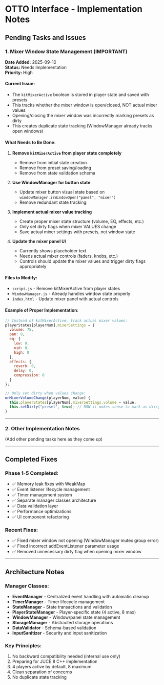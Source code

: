 # OTTO Interface - Implementation Notes

## Pending Tasks and Issues

### 1. Mixer Window State Management (IMPORTANT)

**Date Added:** 2025-09-10  
**Status:** Needs Implementation  
**Priority:** High

#### Current Issue:

- The `kitMixerActive` boolean is stored in player state and saved with presets
- This tracks whether the mixer window is open/closed, NOT actual mixer values
- Opening/closing the mixer window was incorrectly marking presets as dirty
- This creates duplicate state tracking (WindowManager already tracks open windows)

#### What Needs to Be Done:

1. **Remove `kitMixerActive` from player state completely**
   - Remove from initial state creation
   - Remove from preset saving/loading
   - Remove from state validation schema

2. **Use WindowManager for button state**
   - Update mixer button visual state based on `windowManager.isWindowOpen("panel", "mixer")`
   - Remove redundant state tracking

3. **Implement actual mixer value tracking**
   - Create proper mixer state structure (volume, EQ, effects, etc.)
   - Only set dirty flags when mixer VALUES change
   - Save actual mixer settings with presets, not window state

4. **Update the mixer panel UI**
   - Currently shows placeholder text
   - Needs actual mixer controls (faders, knobs, etc.)
   - Controls should update the mixer values and trigger dirty flags appropriately

#### Files to Modify:

- `script.js` - Remove kitMixerActive from player states
- `WindowManager.js` - Already handles window state properly
- `index.html` - Update mixer panel with actual controls

#### Example of Proper Implementation:

```javascript
// Instead of kitMixerActive, track actual mixer values:
playerStates[playerNum].mixerSettings = {
  volume: 75,
  pan: 0,
  eq: {
    low: 0,
    mid: 0,
    high: 0
  },
  effects: {
    reverb: 0,
    delay: 0,
    compression: 0
  }
};

// Only set dirty when values change:
onMixerVolumeChange(playerNum, value) {
  this.playerStates[playerNum].mixerSettings.volume = value;
  this.setDirty("preset", true); // NOW it makes sense to mark as dirty
}
```

---

### 2. Other Implementation Notes

(Add other pending tasks here as they come up)

---

## Completed Fixes

### Phase 1-5 Completed:

- ✅ Memory leak fixes with WeakMap
- ✅ Event listener lifecycle management
- ✅ Timer management system
- ✅ Separate manager classes architecture
- ✅ Data validation layer
- ✅ Performance optimizations
- ✅ UI component refactoring

### Recent Fixes:

- ✅ Fixed mixer window not opening (WindowManager mutex group error)
- ✅ Fixed incorrect addEventListener parameter usage
- ✅ Removed unnecessary dirty flag when opening mixer window

---

## Architecture Notes

### Manager Classes:

- **EventManager** - Centralized event handling with automatic cleanup
- **TimerManager** - Timer lifecycle management
- **StateManager** - State transactions and validation
- **PlayerStateManager** - Player-specific state (4 active, 8 max)
- **WindowManager** - Window/panel state management
- **StorageManager** - Abstracted storage operations
- **DataValidator** - Schema-based validation
- **InputSanitizer** - Security and input sanitization

### Key Principles:

1. No backward compatibility needed (internal use only)
2. Preparing for JUCE 8 C++ implementation
3. 4 players active by default, 8 maximum
4. Clean separation of concerns
5. No duplicate state tracking
